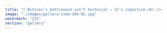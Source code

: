 ```yaml
---
title: "🧠 Bitcoin’s bottleneck isn’t technical — it’s cognitive.<br /><br />Its emergence isn’t just about code or scarcity. It’s bounded by a deeper equation:<br />BTC Potential ≈ (Online Minds / Total Population) × Capital Activation<br /><br />In 2025, something shifted:<br /><br />🌍 70% of humanity is online 💸 Trillions in liquidity are memetically mobile 🧠 A generation fluent in abstract belief systems is rising<br /><br />This convergence marks an inflection point in global coordination capacity. Not just for Bitcoin, but for all systems of value mediated by belief, bandwidth, and capital.<br /><br />Markets aren’t random — they’re shaped by thresholds like this.<br /><br />The question isn’t “Will BTC hit $115K?” It’s “What happens when belief, signal, and liquidity resonate?”<br /><br /><br />#Bitcoin <br />#BTC <br />#SystemsThinking <br />#CryptoMarkets <br />#CoordinationTheory <br />#SignalEcology <br />#TruthArc"
image: "./images/gallery-item-204-02.jpg"
watermark: "212"
section: "gallery"
---
```


